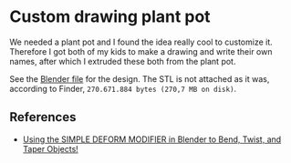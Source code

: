 # Custom drawing plant pot

We needed a plant pot and I found the idea really cool to customize it. Therefore I got both of my kids to make a drawing and write their own names, after which I extruded these both from the plant pot.

See the [Blender file](./pot.blend) for the design. The STL is not attached as it was, according to Finder, `270.671.884 bytes (270,7 MB on disk)`.

## References
* [Using the SIMPLE DEFORM MODIFIER in Blender to Bend, Twist, and Taper Objects!](https://www.youtube.com/watch?v=AyuSN4XSNEA)